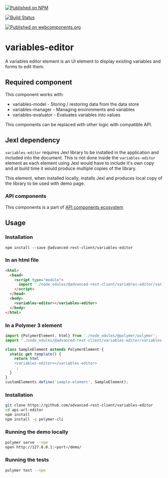 [![Published on NPM](https://img.shields.io/npm/v/@advanced-rest-client/variables-editor.svg)](https://www.npmjs.com/package/@advanced-rest-client/variables-editor)

[![Build Status](https://travis-ci.org/advanced-rest-client/variables-editor.svg?branch=stage)](https://travis-ci.org/advanced-rest-client/variables-editor)

[![Published on webcomponents.org](https://img.shields.io/badge/webcomponents.org-published-blue.svg)](https://www.webcomponents.org/element/advanced-rest-client/variables-editor)

# variables-editor

A variables editor element is an UI element to display existing variables and forms to edit them.

## Required component

This component works with:

- variables-model - Storing / restoring data from the data store
- variables-manager - Managing environments and variables
- variables-evaluator - Evaluates variables into values

This components can be replaced with other logic with compatible API.

## Jexl dependency

`variables-editor` requires Jexl library to be installed in the application and included into the document.
This is not done inside the `variables-editor` element as each element using Jexl would have to include it's own copy
and at build time it would produce multiple copies of the library.

This element, when installed locally, installs Jexl and produces local copy of the library to be used with demo page.

### API components

This components is a part of [API components ecosystem](https://elements.advancedrestclient.com/)

## Usage

### Installation
```
npm install --save @advanced-rest-client/variables-editor
```

### In an html file

```html
<html>
  <head>
    <script type="module">
      import './node_odules/@advanced-rest-client/variables-editor/variables-editor.js';
    </script>
  </head>
  <body>
    <variables-editor></variables-editor>
  </body>
</html>
```

### In a Polymer 3 element

```js
import {PolymerElement, html} from './node_odules/@polymer/polymer';
import './node_odules/@advanced-rest-client/variables-editor/variables-editor.js';

class SampleElement extends PolymerElement {
  static get template() {
    return html`
    <variables-editor></variables-editor>
    `;
  }
}
customElements.define('sample-element', SampleElement);
```

### Installation

```sh
git clone https://github.com/advanced-rest-client/variables-editor
cd api-url-editor
npm install
npm install -g polymer-cli
```

### Running the demo locally

```sh
polymer serve --npm
open http://127.0.0.1:<port>/demo/
```

### Running the tests
```sh
polymer test --npm
```
